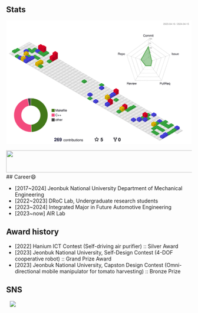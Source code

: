 ## Stats
<!--![Hyounjun's GitHub stats](https://github-readme-stats.vercel.app/api?username=hyounjun-oh&show_icons=true&theme=blueberry)-->
![](./profile-3d-contrib/profile-gitblock.svg)

<a href="https://github.com/devxb/gitanimals">
    <img src = "https://render.gitanimals.org/lines/hyounjun-oh" width="1000" height="60"/>
</a>
## Career😄

- [2017~2024] Jeonbuk National University Department of Mechanical Engineering
- [2022~2023] DRoC Lab, Undergraduate research students
- [2023~2024] Integrated Major in Future Automotive Engineering
- [2023~now]  AIR Lab

## Award history

- [2022] Hanium ICT Contest (Self-driving air purifier) :: Silver Award
- [2023] Jeonbuk National University, Self-Design Contest (4-DOF cooperative robot) :: Grand Prize Award
- [2023] Jeonbuk National University, Capston Design Contest (Omni-directional mobile manipulator for tomato harvesting) :: Bronze Prize



## SNS
<a href="https://www.instagram.com/5oohj/">
    <img 
        src="http://img.shields.io/badge/-222222?style=flat&logo=instagram&link=https://www.instagram.com/5oohj/"
        style="height : auto; margin-left : 10px; margin-right : 10px;"/>
</a>
<!--

**Hyounjun-Oh/hyounjun-oh** is a ✨ _special_ ✨ repository because its `README.md` (this file) appears on your GitHub profile.

Here are some ideas to get you started:

- 🔭 I’m currently working on ...
- 🌱 I’m currently learning ...
- 👯 I’m looking to collaborate on ...
- 🤔 I’m looking for help with ...
- 💬 Ask me about ...
- 📫 How to reach me: ...
- 😄 Pronouns: ...
- ⚡ Fun fact: ...
-->
